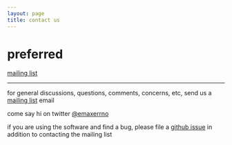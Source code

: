 ```yaml
---
layout: page
title: contact us
---
```


# preferred

[mailing list](https://groups.google.com/forum/#!forum/smf-dev)


----

for general discussions, questions, comments, concerns, etc, send us a
[mailing list](https://groups.google.com/forum/#!forum/smf-dev)
email

come say hi on twitter [@emaxerrno](https://twitter.com/emaxerrno)

if you are using the software and find a bug, 
please file a [github issue](https://github.com/senior7515/smf/issues)
in addition to contacting the mailing list
